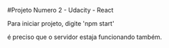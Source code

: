 #Projeto Numero 2 - Udacity - React

Para iniciar projeto, digite 'npm start'

é preciso que o servidor estaja funcionando também.

